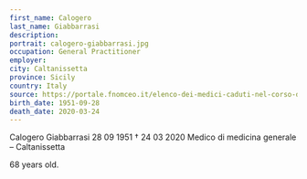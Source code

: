 ```yaml
---
first_name: Calogero
last_name: Giabbarrasi
description: 
portrait: calogero-giabbarrasi.jpg
occupation: General Practitioner
employer: 
city: Caltanissetta
province: Sicily
country: Italy 
source: https://portale.fnomceo.it/elenco-dei-medici-caduti-nel-corso-dellepidemia-di-covid-19/, https://www.ilfattonisseno.it/wp-content/uploads/2020/03/Screenshot_20200325_121648.jpg
birth_date: 1951-09-28
death_date: 2020-03-24
---
```


Calogero Giabbarrasi 28 09 1951 † 24 03 2020
Medico di medicina generale – Caltanissetta

68 years old.